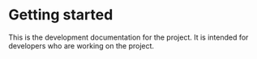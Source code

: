 # Getting started

This is the development documentation for the project. It is intended for developers who are working on the project.
